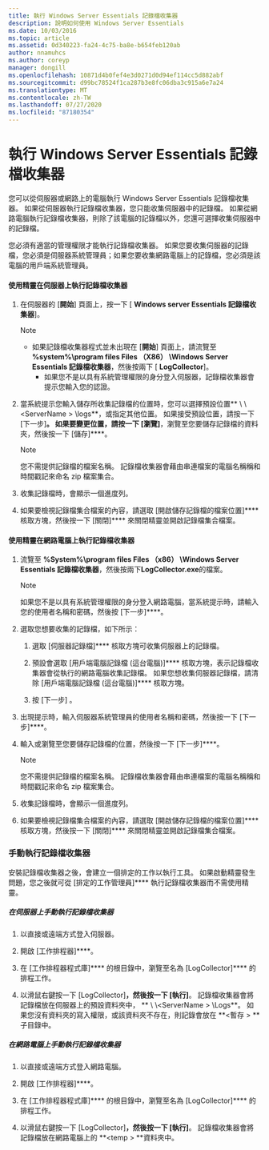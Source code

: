 ```yaml
---
title: 執行 Windows Server Essentials 記錄檔收集器
description: 說明如何使用 Windows Server Essentials
ms.date: 10/03/2016
ms.topic: article
ms.assetid: 0d340223-fa24-4c75-ba8e-b654feb120ab
author: nnamuhcs
ms.author: coreyp
manager: dongill
ms.openlocfilehash: 10871d4b0fef4e3d0271d0d94ef114cc5d882abf
ms.sourcegitcommit: d99bc78524f1ca287b3e8fc06dba3c915a6e7a24
ms.translationtype: MT
ms.contentlocale: zh-TW
ms.lasthandoff: 07/27/2020
ms.locfileid: "87180354"
---
```

# <a name="run-the-windows-server-essentials-log-collector"></a>執行 Windows Server Essentials 記錄檔收集器
您可以從伺服器或網路上的電腦執行 Windows Server Essentials 記錄檔收集器。 如果從伺服器執行記錄檔收集器，您只能收集伺服器中的記錄檔。 如果從網路電腦執行記錄檔收集器，則除了該電腦的記錄檔以外，您還可選擇收集伺服器中的記錄檔。

 您必須有適當的管理權限才能執行記錄檔收集器。 如果您要收集伺服器的記錄檔，您必須是伺服器系統管理員；如果您要收集網路電腦上的記錄檔，您必須是該電腦的用戶端系統管理員。

#### <a name="to-run-the-log-collector-on-the-server-by-using-the-wizard"></a>使用精靈在伺服器上執行記錄檔收集器

1. 在伺服器的 [**開始**] 頁面上，按一下 [ **Windows server Essentials 記錄檔收集器**]。

   > [!NOTE]
   > - 如果記錄檔收集器程式並未出現在 [**開始**] 頁面上，請流覽至 **%system%\program files Files （X86） \Windows Server Essentials 記錄檔收集器**，然後按兩下 [ **LogCollector**]。
   >   -   如果您不是以具有系統管理權限的身分登入伺服器，記錄檔收集器會提示您輸入您的認證。

2. 當系統提示您輸入儲存所收集記錄檔的位置時，您可以選擇預設位置** \\ \\<ServerName \> \logs**，或指定其他位置。 如果接受預設位置，請按一下 [下一步]****。 如果要變更位置，請按一下 [瀏覽]****，瀏覽至您要儲存記錄檔的資料夾，然後按一下 [儲存]****。

   > [!NOTE]
   >  您不需提供記錄檔的檔案名稱。 記錄檔收集器會藉由串連檔案的電腦名稱稱和時間戳記來命名 zip 檔案集合。

3. 收集記錄檔時，會顯示一個進度列。

4. 如果要檢視記錄檔集合檔案的內容，請選取 [開啟儲存記錄檔的檔案位置]**** 核取方塊，然後按一下 [關閉]**** 來關閉精靈並開啟記錄檔集合檔案。

#### <a name="to-run-the-log-collector-on-a-network-computer-by-using-the-wizard"></a>使用精靈在網路電腦上執行記錄檔收集器

1.  流覽至 **%System%\program files Files （x86） \Windows Server Essentials 記錄檔收集器**，然後按兩下**LogCollector.exe**的檔案。

    > [!NOTE]
    >  如果您不是以具有系統管理權限的身分登入網路電腦，當系統提示時，請輸入您的使用者名稱和密碼，然後按 [下一步]****。

2.  選取您想要收集的記錄檔，如下所示：

    1.  選取 [伺服器記錄檔]**** 核取方塊可收集伺服器上的記錄檔。

    2.  預設會選取 [用戶端電腦記錄檔 (這台電腦)]**** 核取方塊，表示記錄檔收集器會從執行的網路電腦收集記錄檔。 如果您想收集伺服器記錄檔，請清除 [用戶端電腦記錄檔 (這台電腦)]**** 核取方塊。

    3.  按 [下一步] 。

3.  出現提示時，輸入伺服器系統管理員的使用者名稱和密碼，然後按一下 [下一步]****。

4.  輸入或瀏覽至您要儲存記錄檔的位置，然後按一下 [下一步]****。

    > [!NOTE]
    >  您不需提供記錄檔的檔案名稱。 記錄檔收集器會藉由串連檔案的電腦名稱稱和時間戳記來命名 zip 檔案集合。

5.  收集記錄檔時，會顯示一個進度列。

6.  如果要檢視記錄檔集合檔案的內容，請選取 [開啟儲存記錄檔的檔案位置]**** 核取方塊，然後按一下 [關閉]**** 來關閉精靈並開啟記錄檔集合檔案。

### <a name="running-the-log-collector-manually"></a>手動執行記錄檔收集器
 安裝記錄檔收集器之後，會建立一個排定的工作以執行工具。 如果啟動精靈發生問題，您之後就可從 [排定的工作管理員]**** 執行記錄檔收集器而不需使用精靈。

##### <a name="to-manually-run-the-log-collector-on-the-server"></a>在伺服器上手動執行記錄檔收集器

1.  以直接或遠端方式登入伺服器。

2.  開啟 [工作排程器]****。

3.  在 [工作排程器程式庫]**** 的根目錄中，瀏覽至名為 [LogCollector]**** 的排程工作。

4.  以滑鼠右鍵按一下 [LogCollector]****，然後按一下 [執行]****。 記錄檔收集器會將記錄檔放在伺服器上的預設資料夾中， ** \\ \\<ServerName \> \Logs**。 如果您沒有資料夾的寫入權限，或該資料夾不存在，則記錄會放在 **<暫存 \> **子目錄中。

##### <a name="to-manually-run-the-log-collector-on-a-network-computer"></a>在網路電腦上手動執行記錄檔收集器

1.  以直接或遠端方式登入網路電腦。

2.  開啟 [工作排程器]****。

3.  在 [工作排程器程式庫]**** 的根目錄中，瀏覽至名為 [LogCollector]**** 的排程工作。

4.  以滑鼠右鍵按一下 [LogCollector]****，然後按一下 [執行]****。 記錄檔收集器會將記錄檔放在網路電腦上的 **<temp \> **資料夾中。
